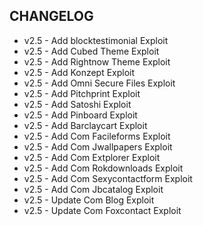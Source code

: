 ## CHANGELOG
* v2.5 - Add blocktestimonial Exploit
* v2.5 - Add Cubed Theme Exploit
* v2.5 - Add Rightnow Theme Exploit
* v2.5 - Add Konzept Exploit
* v2.5 - Add Omni Secure Files Exploit
* v2.5 - Add Pitchprint Exploit
* v2.5 - Add Satoshi Exploit
* v2.5 - Add Pinboard Exploit
* v2.5 - Add Barclaycart Exploit
* v2.5 - Add Com Facileforms Exploit
* v2.5 - Add Com Jwallpapers Exploit
* v2.5 - Add Com Extplorer Exploit
* v2.5 - Add Com Rokdownloads Exploit
* v2.5 - Add Com Sexycontactform Exploit
* v2.5 - Add Com Jbcatalog Exploit
* v2.5 - Update Com Blog Exploit
* v2.5 - Update Com Foxcontact Exploit
